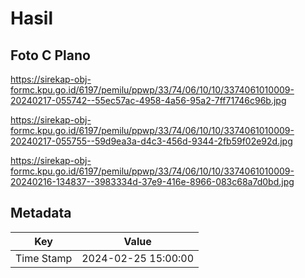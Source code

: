 # Hasil

## Foto C Plano

https://sirekap-obj-formc.kpu.go.id/6197/pemilu/ppwp/33/74/06/10/10/3374061010009-20240217-055742--55ec57ac-4958-4a56-95a2-7ff71746c96b.jpg

https://sirekap-obj-formc.kpu.go.id/6197/pemilu/ppwp/33/74/06/10/10/3374061010009-20240217-055755--59d9ea3a-d4c3-456d-9344-2fb59f02e92d.jpg

https://sirekap-obj-formc.kpu.go.id/6197/pemilu/ppwp/33/74/06/10/10/3374061010009-20240216-134837--3983334d-37e9-416e-8966-083c68a7d0bd.jpg


## Metadata

| Key        | Value               |
| ---------- | ------------------- |
| Time Stamp | 2024-02-25 15:00:00 |



